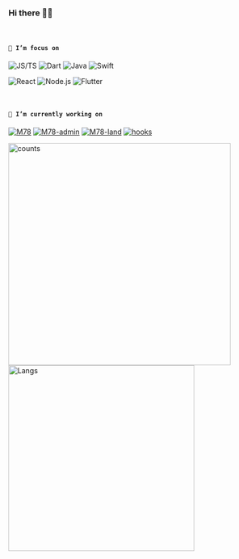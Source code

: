 ### Hi there 👋😋

<br />

<!--
**Iixianjie/Iixianjie** is a ✨ _special_ ✨ repository because its `README.md` (this file) appears on your GitHub profile.

Here are some ideas to get you started:


- 🔭 I’m currently working on ...
- 🌱 I’m currently learning ...
- 👯 I’m looking to collaborate on ...
- 🤔 I’m looking for help with ...
- 💬 Ask me about ...
- 📫 How to reach me: ...
- 😄 Pronouns: ...
- ⚡ Fun fact: ...
-->

#### **`🌱 I’m focus on`**

![JS/TS](https://img.shields.io/badge/JS/TS-343434?style=flat-square&logo=JavaScript&logoColor=F7DF1E)
![Dart](https://img.shields.io/badge/Dart-00d2b7?style=flat-square&logo=Dart&logoColor=fff)
![Java](https://img.shields.io/badge/Java-a72145?style=flat-square&logo=Java&logoColor=fff)
![Swift](https://img.shields.io/badge/Swift-f15139?style=flat-square&logo=Swift&logoColor=fff)

![React](https://img.shields.io/badge/React-61DAFB?style=flat-square&logo=React&logoColor=fff)
![Node.js](https://img.shields.io/badge/Node.js-339933?style=flat-square&logo=Node.js&logoColor=fff)
![Flutter](https://img.shields.io/badge/Flutter-31b9f5?style=flat-square&logo=Flutter&logoColor=fff)

<br />

#### **`🔬 I’m currently working on`**

[![M78](https://img.shields.io/badge/M78-000000?style=flat-square)](https://github.com/xianjie-li/m78 "react -> components, hooks, utils")
[![M78-admin](https://img.shields.io/badge/M78-admin-000000?style=flat-square)](https://github.com/m78-core/admin "admin based M78")
[![M78-land](https://img.shields.io/badge/M78-land-607d8b?style=flat-square)](https://github.com/m78-land "Front end open source projects")
[![hooks](https://img.shields.io/badge/Hooks-CC342D?style=flat-square)](https://github.com/xianjie-li/hooks "some hooks")


<a><img src="https://github-readme-stats.vercel.app/api?username=xianjie-li" alt="counts" width="440px" /></a>
<a><img src="https://github-readme-stats.vercel.app/api/top-langs/?username=xianjie-li&layout=compact" alt="Langs" width="368px" /></a>


